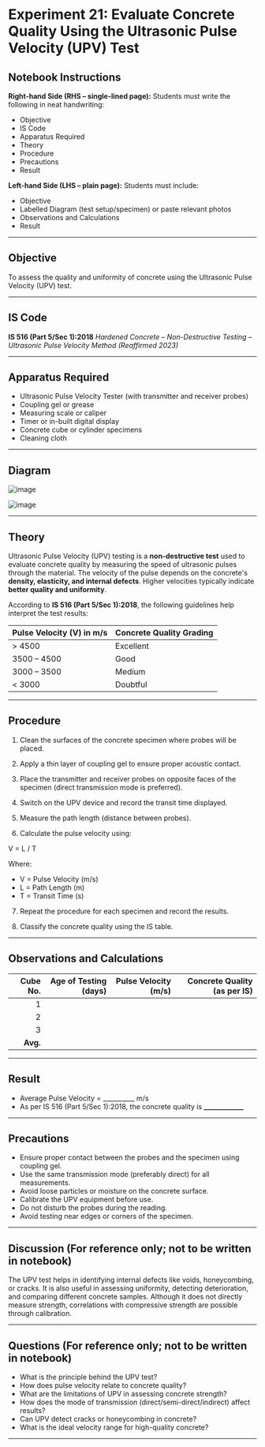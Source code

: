 # **Experiment 21: Evaluate Concrete Quality Using the Ultrasonic Pulse Velocity (UPV) Test**

## Notebook Instructions

**Right-hand Side (RHS – single-lined page):**
Students must write the following in neat handwriting:

* Objective
* IS Code
* Apparatus Required
* Theory
* Procedure
* Precautions
* Result

**Left-hand Side (LHS – plain page):**
Students must include:

* Objective
* Labelled Diagram (test setup/specimen) or paste relevant photos
* Observations and Calculations
* Result

---

## Objective

To assess the quality and uniformity of concrete using the Ultrasonic Pulse Velocity (UPV) test.

---

## IS Code

**IS 516 (Part 5/Sec 1):2018**
*Hardened Concrete – Non-Destructive Testing – Ultrasonic Pulse Velocity Method (Reaffirmed 2023)*

---

## Apparatus Required

* Ultrasonic Pulse Velocity Tester (with transmitter and receiver probes)
* Coupling gel or grease
* Measuring scale or caliper
* Timer or in-built digital display
* Concrete cube or cylinder specimens
* Cleaning cloth

---

## Diagram

![image](https://github.com/user-attachments/assets/f58cfcdc-a12d-44de-8b55-2fb8771ba70e)

![image](https://github.com/user-attachments/assets/21437bad-46c9-4008-a165-0c86036f74c8)

---

## Theory

Ultrasonic Pulse Velocity (UPV) testing is a **non-destructive test** used to evaluate concrete quality by measuring the speed of ultrasonic pulses through the material. The velocity of the pulse depends on the concrete's **density, elasticity, and internal defects**. Higher velocities typically indicate **better quality and uniformity**.

According to **IS 516 (Part 5/Sec 1):2018**, the following guidelines help interpret the test results:

| Pulse Velocity (V) in m/s | Concrete Quality Grading |
| ------------------------- | ------------------------ |
| > 4500                    | Excellent                |
| 3500 – 4500               | Good                     |
| 3000 – 3500               | Medium                   |
| < 3000                    | Doubtful                 |

---

## Procedure

1. Clean the surfaces of the concrete specimen where probes will be placed.

2. Apply a thin layer of coupling gel to ensure proper acoustic contact.

3. Place the transmitter and receiver probes on opposite faces of the specimen (direct transmission mode is preferred).

4. Switch on the UPV device and record the transit time displayed.

5. Measure the path length (distance between probes).

6. Calculate the pulse velocity using:

V = L / T

Where: 
- V = Pulse Velocity (m/s)
- L = Path Length (m)
- T = Transit Time (s)

7. Repeat the procedure for each specimen and record the results.

8. Classify the concrete quality using the IS table.

---

## Observations and Calculations

| Cube No. | Age of Testing (days) | Pulse Velocity (m/s) | Concrete Quality (as per IS) |
| -------: | --------------------: | -------------------: | ---------------------------: |
|        1 |                       |                      |                              |
|        2 |                       |                      |                              |
|        3 |                       |                      |                              |
| **Avg.** |                       |                      |                              |

---

## Result

* Average Pulse Velocity = __________ m/s
* As per IS 516 (Part 5/Sec 1):2018, the concrete quality is **____________**

---

## Precautions

* Ensure proper contact between the probes and the specimen using coupling gel.
* Use the same transmission mode (preferably direct) for all measurements.
* Avoid loose particles or moisture on the concrete surface.
* Calibrate the UPV equipment before use.
* Do not disturb the probes during the reading.
* Avoid testing near edges or corners of the specimen.

---

## Discussion (For reference only; not to be written in notebook)

The UPV test helps in identifying internal defects like voids, honeycombing, or cracks. It is also useful in assessing uniformity, detecting deterioration, and comparing different concrete samples. Although it does not directly measure strength, correlations with compressive strength are possible through calibration.

---

## Questions (For reference only; not to be written in notebook)

* What is the principle behind the UPV test?
* How does pulse velocity relate to concrete quality?
* What are the limitations of UPV in assessing concrete strength?
* How does the mode of transmission (direct/semi-direct/indirect) affect results?
* Can UPV detect cracks or honeycombing in concrete?
* What is the ideal velocity range for high-quality concrete?

---
